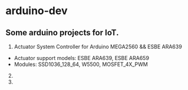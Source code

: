 # arduino-dev
## Some arduino projects for IoT.

1. Actuator System Controller for Arduino MEGA2560 && ESBE ARA639
* Actuator support models: ESBE ARA639, ESBE ARA659
* Modules: SSD1036_128_64, W5500, MOSFET_4X_PWM

2.
3.
